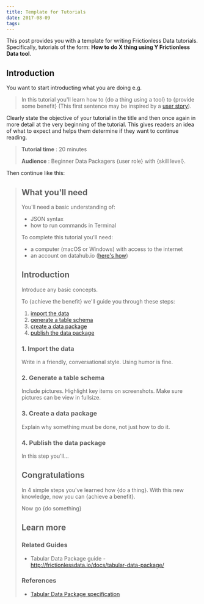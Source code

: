 ```yaml
---
title: Template for Tutorials
date: 2017-08-09
tags:
---
```


This post provides you with a template for writing Frictionless Data tutorials. Specifically, tutorials of the form: **How to do X thing using Y Frictionless Data tool**.

<!-- more -->

## Introduction

You want to start introducting what you are doing e.g.

> In this tutorial you'll learn how to {do a thing using a tool} to {provide some benefit} (This first sentence may be inspired by a [user story](http://frictionlessdata.io/user-stories/)).

Clearly state the objective of your tutorial in the title and then once again in more detail at the very beginning of the tutorial. This gives readers an idea of what to expect and helps them determine if they want to continue reading.

> **Tutorial time** : 20 minutes
>
> **Audience** : Beginner Data Packagers {user role} with {skill level}.

Then continue like this:

> ## What you'll need
> 
> You'll need a basic understanding of:
> 
> - JSON syntax
> - how to run commands in Terminal
> 
> To complete this tutorial you'll need:
> 
> - a computer (macOS or Windows) with access to the internet
> - an account on datahub.io ([here's how](https://datahub.ckan.io/about))
> 
> ## Introduction
> 
> Introduce any basic concepts.
> 
> To {achieve the benefit} we'll guide you through these steps:
> 
> 1. [import the data](#1-import-the-data)
> 2. [generate a table schema](#2-generate-a-table-schema)
> 3. [create a data package](#3-create-a-data-package)
> 4. [publish the data package](#4-publish-the-data-package)
> 
> ### 1. Import the data
> 
> Write in a friendly, conversational style. Using humor is fine.
> 
> ### 2. Generate a table schema
> 
> Include pictures. Highlight key items on screenshots. Make sure pictures can be view in fullsize.
> 
> ### 3. Create a data package
> 
> Explain why something must be done, not just how to do it.
> 
> ### 4. Publish the data package
> 
> In this step you'll...
> 
> 
> ## Congratulations
> 
> In 4 simple steps you've learned how {do a thing}. With this new knowledge, now you can {achieve a benefit}.
> 
> Now go {do something}
> 
> ## Learn more
> 
> ### Related Guides
> 
> - Tabular Data Package guide - <http://frictionlessdata.io/docs/tabular-data-package/>
> 
> ### References
> 
> - [Tabular Data Package specification](/specs/tabular-data-package/)

